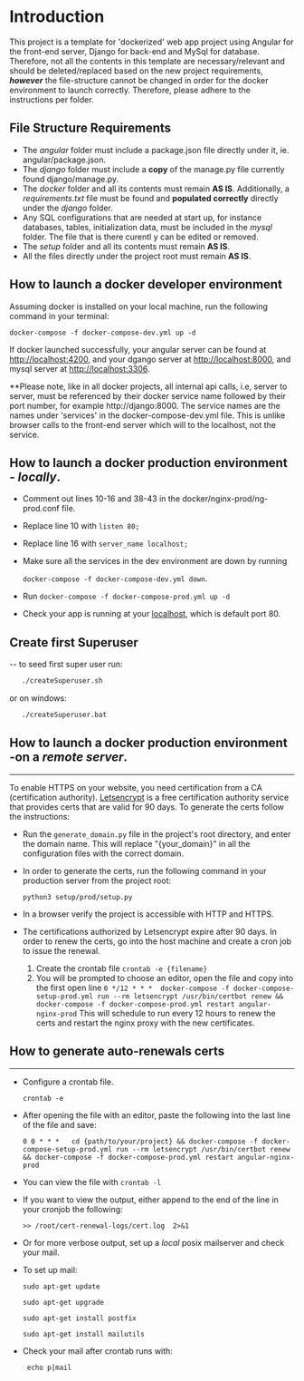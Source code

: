# Introduction

This project is a template for 'dockerized' web app project using Angular for the front-end server, Django for back-end and MySql for database. Therefore, not all the contents in this template are necessary/relevant and should be deleted/replaced based on the new project requirements, _**however**_  the file-structure cannot be changed in order for the docker environment to launch correctly. Therefore, please adhere to the instructions per folder.

## File Structure Requirements   

- The _angular_ folder must include a package.json file directly under it, ie. angular/package.json.
- The _django_ folder must include a **copy** of the manage.py file currently found django/manage.py.
-  The _docker_ folder and all its contents must remain **AS IS**. Additionally, a _requirements.txt_ file must be found and **populated correctly** directly under the _django_ folder. 
- Any SQL configurations that are needed at start up, for instance databases, tables, initialization data, must be included in the _mysql_ folder. The file that is there curentl y can be edited or removed.
- The _setup_ folder and all its contents must remain **AS IS**.
- All the files directly under the project root must remain **AS IS**.

How to launch a docker developer environment
--
Assuming docker is installed on your local machine, run the following command in your terminal:

`docker-compose -f docker-compose-dev.yml up -d`

If docker launched successfully, your angular server can be found at [http://localhost:4200](), and your dgango server at [http://localhost:8000](), and mysql server at [http://localhost:3306]().

**Please note, like in all docker projects, all internal api calls, i.e, server to server, must be referenced by their docker service name followed by their port number, for example http://django:8000. The service names are the names under 'services' in the docker-compose-dev.yml file.
This is unlike browser calls to the front-end server which will to the localhost, not the service.

## How to launch a docker production environment - _locally_.

- Comment out lines 10-16 and 38-43 in the docker/nginx-prod/ng-prod.conf file. 
- Replace line 10 with `listen 80;`
- Replace line 16 with `server_name localhost;`
- Make sure all the services in the dev environment are down by running
 
    `docker-compose -f docker-compose-dev.yml down`.
- Run `docker-compose -f docker-compose-prod.yml up -d`
- Check your app is running at your [localhost](http://localhost), which is default port 80.
 

 ## Create first Superuser
 --
 to seed first super user run:
 ```bash
    ./createSuperuser.sh
 ``` 
 or on windows:

 ```cmd
    ./createSuperuser.bat
 ```
## How to launch a docker production environment -on a _remote server_.
___
   To enable HTTPS on your website, you need certification from a CA (certification authority). [Letsencrypt](https://letsencrypt.org/) is a free certification authority service that provides certs that are valid for 90 days. To generate the certs follow the instructions:
- Run the `generate_domain.py` file in the project's root directory, and enter the domain name.
This will replace "{your_domain}" in all the configuration files with the correct domain.
-  In order to generate the certs, run the following command in your production server from the project root: 
    
    `python3 setup/prod/setup.py`
- In a browser verify the project is accessible with HTTP and HTTPS.
- The certifications authorized by Letsencrypt expire after 90 days. 
In order to renew the certs, go into the host machine and create a cron job to issue the renewal.
    1. Create the crontab file `crontab -e {filename}`
    2. You will be prompted to choose an editor, open the file and copy into the first open line 
    `0 */12 * * *  docker-compose -f docker-compose-setup-prod.yml run --rm letsencrypt /usr/bin/certbot renew
 && docker-compose -f docker-compose-prod.yml restart angular-nginx-prod`
 This will schedule to run every 12 hours to renew the certs and restart the nginx proxy with the new certificates.

## How to generate auto-renewals certs

___
-  Configure a crontab file.

   `crontab -e`
- After opening the file with an editor, paste the following into the last line of the file and save:
    
    `0 0 * * *   cd {path/to/your/project} && docker-compose -f docker-compose-setup-prod.yml run --rm letsencrypt /usr/bin/certbot renew  && docker-compose -f docker-compose-prod.yml restart angular-nginx-prod 
` 
- You can view the file with `crontab -l`
- If you want to view the output, either append to the end of the line in your cronjob the following:
    
    `>> /root/cert-renewal-logs/cert.log  2>&1`
    
- Or for more verbose output, set up a _local_ posix mailserver and check your mail. 
- To set up mail:
    
    `sudo apt-get update` 
       
    `sudo apt-get upgrade`
    
    `sudo apt-get install postfix`
    
    `sudo apt-get install mailutils`
    
- Check your mail after crontab runs with:

    ` echo p|mail`  
